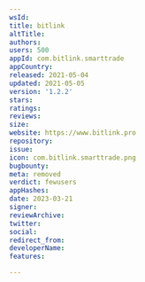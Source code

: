 ```yaml
---
wsId: 
title: bitlink
altTitle: 
authors: 
users: 500
appId: com.bitlink.smarttrade
appCountry: 
released: 2021-05-04
updated: 2021-05-05
version: '1.2.2'
stars: 
ratings: 
reviews: 
size: 
website: https://www.bitlink.pro
repository: 
issue: 
icon: com.bitlink.smarttrade.png
bugbounty: 
meta: removed
verdict: fewusers
appHashes: 
date: 2023-03-21
signer: 
reviewArchive: 
twitter: 
social: 
redirect_from: 
developerName: 
features: 

---
```


